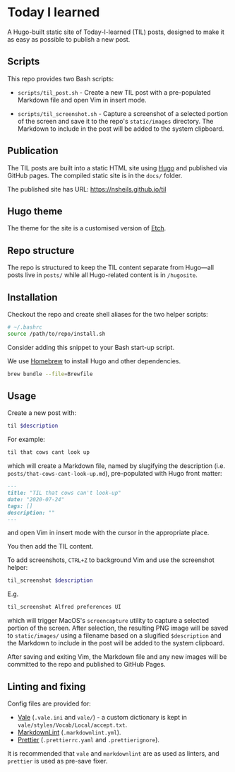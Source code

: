 # Today I learned

A Hugo-built static site of Today-I-learned (TIL) posts, designed to make it as
easy as possible to publish a new post.

## Scripts

This repo provides two Bash scripts:

- `scripts/til_post.sh` - Create a new TIL post with a pre-populated Markdown
  file and open Vim in insert mode.

- `scripts/til_screenshot.sh` - Capture a screenshot of a selected portion of
  the screen and save it to the repo's `static/images` directory. The Markdown
  to include in the post will be added to the system clipboard.

## Publication

The TIL posts are built into a static HTML site using [Hugo](https://gohugo.io/)
and published via GitHub pages. The compiled static site is in the `docs/`
folder.

The published site has URL: <https://nsheils.github.io/til>

## Hugo theme

The theme for the site is a customised version of
[Etch](https://github.com/LukasJoswiak/etch).

## Repo structure

The repo is structured to keep the TIL content separate from Hugo—all posts live
in `posts/` while all Hugo-related content is in `/hugosite`.

## Installation

Checkout the repo and create shell aliases for the two helper scripts:

```bash
# ~/.bashrc
source /path/to/repo/install.sh
```

Consider adding this snippet to your Bash start-up script.

We use [Homebrew](https://brew.sh/) to install Hugo and other dependencies.

```sh
brew bundle --file=Brewfile
```

## Usage

Create a new post with:

```sh
til $description
```

For example:

```sh
til that cows cant look up
```

which will create a Markdown file, named by slugifying the description (i.e.
`posts/that-cows-cant-look-up.md`), pre-populated with Hugo front matter:

```markdown
---
title: "TIL that cows can't look-up"
date: "2020-07-24"
tags: []
description: ""
---
```

and open Vim in insert mode with the cursor in the appropriate place.

You then add the TIL content.

To add screenshots, `CTRL+Z` to background Vim and use the screenshot helper:

```sh
til_screenshot $description
```

E.g.

```sh
til_screenshot Alfred preferences UI
```

which will trigger MacOS's `screencapture` utility to capture a selected portion
of the screen. After selection, the resulting PNG image will be saved to
`static/images/` using a filename based on a slugified `$description` and the
Markdown to include in the post will be added to the system clipboard.

After saving and exiting Vim, the Markdown file and any new images will be
committed to the repo and published to GitHub Pages.

## Linting and fixing

Config files are provided for:

- [Vale](https://vale.sh/) (`.vale.ini` and `vale/`) - a custom dictionary is
  kept in `vale/styles/Vocab/Local/accept.txt`.
- [MarkdownLint](https://github.com/DavidAnson/markdownlint)
  (`.markdownlint.yml`).
- [Prettier](https://prettier.io/) (`.prettierrc.yaml` and `.prettierignore`).

It is recommended that `vale` and `markdownlint` are as used as linters, and
`prettier` is used as pre-save fixer.
